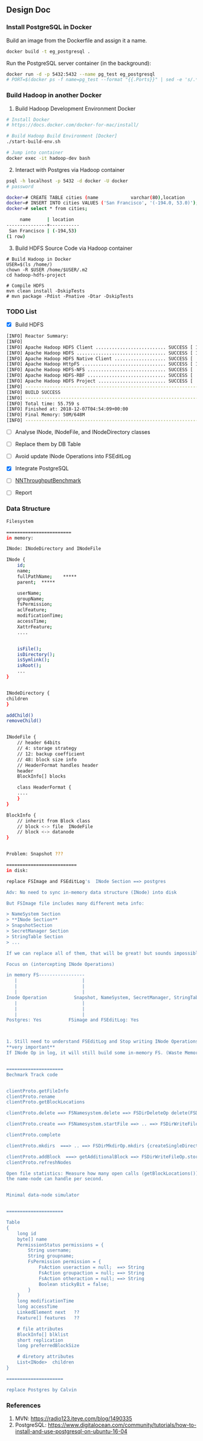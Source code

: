 ## Design Doc

### Install PostgreSQL in Docker

Build an image from the Dockerfile and assign it a name.

```bash
docker build -t eg_postgresql .
```

Run the PostgreSQL server container (in the background):

```bash
docker run -d -p 5432:5432 --name pg_test eg_postgresql
# PORT=$(docker ps -f name=pg_test --format "{{.Ports}}" | sed -e 's/.*://' | awk -F'[->]' '{print $1}')
```


### Build Hadoop in another Docker

1. Build Hadoop Development Environment Docker

```bash
# Install Docker
# https://docs.docker.com/docker-for-mac/install/

# Build Hadoop Build Environment [Docker]
./start-build-env.sh

# Jump into container
docker exec -it hadoop-dev bash
```


2. Interact with Postgres via Hadoop container

```bash
psql -h localhost -p 5432 -d docker -U docker
# password

docker=# CREATE TABLE cities (name            varchar(80),location        point);
docker=# INSERT INTO cities VALUES ('San Francisco', '(-194.0, 53.0)');
docker=# select * from cities;

     name      | location
---------------+-----------
 San Francisco | (-194,53)
(1 row)
```


3. Build HDFS Source Code via Hadoop container

```
# Build Hadoop in Docker
USER=$(ls /home/)
chown -R $USER /home/$USER/.m2
cd hadoop-hdfs-project

# Compile HDFS
mvn clean install -DskipTests
# mvn package -Pdist -Pnative -Dtar -DskipTests
```

### TODO List

- [x] Build HDFS

```bash
[INFO] Reactor Summary:
[INFO]
[INFO] Apache Hadoop HDFS Client .......................... SUCCESS [ 16.388 s]
[INFO] Apache Hadoop HDFS ................................. SUCCESS [ 13.884 s]
[INFO] Apache Hadoop HDFS Native Client ................... SUCCESS [  3.907 s]
[INFO] Apache Hadoop HttpFS ............................... SUCCESS [ 10.136 s]
[INFO] Apache Hadoop HDFS-NFS ............................. SUCCESS [  2.790 s]
[INFO] Apache Hadoop HDFS-RBF ............................. SUCCESS [  3.966 s]
[INFO] Apache Hadoop HDFS Project ......................... SUCCESS [  0.444 s]
[INFO] ------------------------------------------------------------------------
[INFO] BUILD SUCCESS
[INFO] ------------------------------------------------------------------------
[INFO] Total time: 55.759 s
[INFO] Finished at: 2018-12-07T04:54:09+00:00
[INFO] Final Memory: 50M/648M
[INFO] ------------------------------------------------------------------------
````

- [ ] Analyse INode, INodeFile, and INodeDirectory classes

- [ ] Replace them by DB Table

- [ ] Avoid update INode Operations into FSEditLog

- [x] Integrate PostgreSQL

- [ ] [NNThroughputBenchmark](http://hadoop.apache.org/docs/stable/hadoop-project-dist/hadoop-common/Benchmarking.html)

- [ ] Report


### Data Structure

```bash
Filesystem 

========================
in memory:

INode: INodeDirectory and INodeFile

INode {
	id;
	name;
	fullPathName;    *****
	parent;  *****

	userName;
	groupName;
	fsPermission;
	aclFeature;
	modificationTime;
	accessTime;
	XattrFeature;
	....


	isFile();
	isDirectory();
	isSymlink();
	isRoot();
	...
}


INodeDirectory {
children
}

addChild()
removeChild()


INodeFile {
	// header 64bits
	// 4: storage strategy
	// 12: backup coefficient
	// 48: block size info
	// HeaderFormat handles header
	header
	BlockInfo[] blocks

	class HeaderFormat {
	....
	}
}

BlockInfo {
	// inherit from Block class
	// block <-> file  INodeFile
	// block <-> datanode 
}


Problem: Snapshot ???

==========================
in disk:

replace FSImage and FSEditLog's  INode Section ==> postgres

Adv: No need to sync in-memory data structure (INode) into disk

But FSImage file includes many different meta info:

> NameSystem Section
> **INode Section**
> SnapshotSection
> SecretManager Section
> StringTable Section
> ...

If we can replace all of them, that will be great! but sounds impossible for now.

Focus on (intercepting INode Operations)

in memory FS-----------------
   |                        |
   |                        |
   |                        |
Inode Operation          Snapshot, NameSystem, SecretManager, StringTable, ...
   |                        |
   |                        |
   |                        |
Postgres: Yes          FSimage and FSEditLog: Yes



1. Still need to understand FSEditLog and Stop writing INode Operations into log
**very important**
If INode Op in log, it will still build some in-memory FS. (Waste Memory)


=====================
Bechmark Track code


clientProto.getFileInfo
clientProto.rename
clientProto.getBlockLocations

clientProto.delete ==> FSNamesystem.delete ==> FSDirDeleteOp delete(FSDirectory)

clientProto.create ==> FSNamesystem.startFile ==> .. ==> FSDirWriteFileOp(FSDirectory) ==> addFile ==> addINode

clientProto.complete

clientProto.mkdirs  ===> .. ==> FSDirMkdirOp.mkdirs {createSingleDirectory ...}

clientProto.addBlock  ===> getAdditionalBlock ==> FSDirWriteFileOp.storeAllocatedBlock
clientProto.refreshNodes

Open file statistics: Measure how many open calls (getBlockLocations()) 
the name-node can handle per second.


Minimal data-node simulator


=====================

Table
{
	long id
	byte[] name
	PermissionStatus permissions = {
		String username;
		String groupname;
		FsPermission permission = {
			FsAction useraction = null;  ==> String
			FsAction groupaction = null; ==> String
			FsAction otheraction = null; ==> String
			Boolean stickyBit = false;
		}
	}
	long modificationTime
	long accessTime
	LinkedElement next   ??
	Feature[] features   ??

	# file attributes
	BlockInfo[] blklist
	short replication
	long preferredBlockSize

	# diretory attributes
	List<INode>  children
}

=====================

replace Postgres by Calvin
```




### References

1. MVN: https://radio123.iteye.com/blog/1490335
2. PostgreSQL: https://www.digitalocean.com/community/tutorials/how-to-install-and-use-postgresql-on-ubuntu-16-04